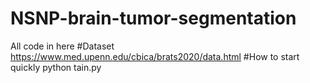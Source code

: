 # NSNP-brain-tumor-segmentation
All code in here
#Dataset
https://www.med.upenn.edu/cbica/brats2020/data.html
#How to start quickly
python tain.py
